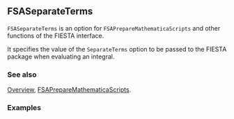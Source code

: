 ## FSASeparateTerms

`FSASeparateTerms` is an option for `FSAPrepareMathematicaScripts` and other functions of the FIESTA interface.

It specifies the value of the `SeparateTerms` option to be passed to the FIESTA package when evaluating an integral.

### See also

[Overview](Extra/FeynHelpers.md), [FSAPrepareMathematicaScripts](FSAPrepareMathematicaScripts.md).

### Examples